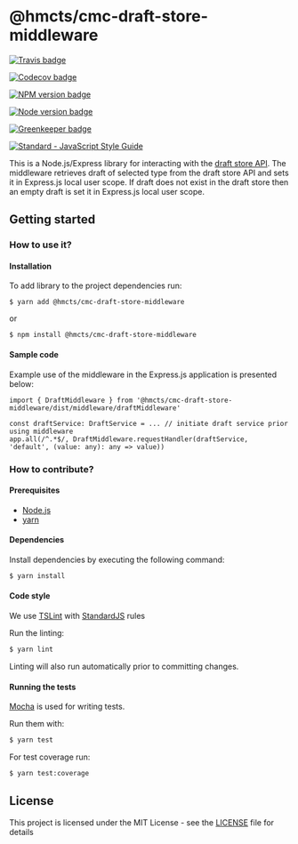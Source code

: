 # @hmcts/cmc-draft-store-middleware

[![Travis badge](https://api.travis-ci.org/hmcts/cmc-draft-store-middleware.svg?branch=master)](https://travis-ci.org/hmcts/cmc-draft-store-middleware)

[![Codecov badge](https://codecov.io/github/hmcts/cmc-draft-store-middleware/coverage.svg?branch=master)](https://codecov.io/github/hmcts/cmc-draft-store-middleware?branch=master)

[![NPM version badge](https://img.shields.io/npm/v/@hmcts/cmc-draft-store-middleware.svg)](https://www.npmjs.com/@hmcts/cmc-draft-store-middleware)

[![Node version badge](https://img.shields.io/node/v/@hmcts/cmc-draft-store-middleware.svg)](https://www.npmjs.com/@hmcts/cmc-draft-store-middleware)

[![Greenkeeper badge](https://badges.greenkeeper.io/hmcts/cmc-draft-store-middleware.svg)](https://greenkeeper.io/)

[![Standard - JavaScript Style Guide](https://img.shields.io/badge/code%20style-standard-brightgreen.svg)](http://standardjs.com/)

This is a Node.js/Express library for interacting with the [draft store API](https://github.com/hmcts/draft-store).
The middleware retrieves draft of selected type from the draft store API and sets it in Express.js local user scope.
If draft does not exist in the draft store then an empty draft is set it in Express.js local user scope.

## Getting started

### How to use it?

#### Installation

To add library to the project dependencies run:

```
$ yarn add @hmcts/cmc-draft-store-middleware
```

or

```
$ npm install @hmcts/cmc-draft-store-middleware
```

#### Sample code

Example use of the middleware in the Express.js application is presented below:

```
import { DraftMiddleware } from '@hmcts/cmc-draft-store-middleware/dist/middleware/draftMiddleware'

const draftService: DraftService = ... // initiate draft service prior using middleware
app.all(/^.*$/, DraftMiddleware.requestHandler(draftService, 'default', (value: any): any => value))
```

### How to contribute?

#### Prerequisites

* [Node.js](https://nodejs.org/)
* [yarn](https://yarnpkg.com/)

#### Dependencies

Install dependencies by executing the following command:

 ```bash
$ yarn install
 ```

#### Code style

We use [TSLint](https://palantir.github.io/tslint/) with [StandardJS](http://standardjs.com/index.html) rules 

Run the linting:

```bash
$ yarn lint
```

Linting will also run automatically prior to committing changes.

#### Running the tests

[Mocha](https://mochajs.org) is used for writing tests.

Run them with:

```bash
$ yarn test
```

For test coverage run:

```bash
$ yarn test:coverage
```

## License

This project is licensed under the MIT License - see the [LICENSE](LICENSE.md) file for details

